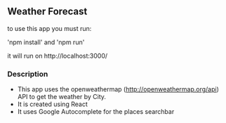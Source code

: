 ## Weather Forecast

to use this app you must run:

'npm install' and 'npm run'

it will run on http://localhost:3000/


### Description

 - This app uses the openweathermap (http://openweathermap.org/api) API to get the weather by City.
 - It is created using React
 - It uses Google Autocomplete for the places searchbar